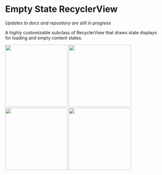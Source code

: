# Empty State RecyclerView
*Updates to docs and repository are still in progress*

A highly customizable subclass of RecyclerView that draws state displays for loading and empty content states.

<img src="https://github.com/tylersuehr7/empty-state-recyclerview/blob/master/docs/screen_single_list.png" width="200"> <img src="https://github.com/tylersuehr7/empty-state-recyclerview/blob/master/docs/screen_list.png" width="200"> <img src="https://github.com/tylersuehr7/empty-state-recyclerview/blob/master/docs/screen_card.png" width="200"> <img src="https://github.com/tylersuehr7/empty-state-recyclerview/blob/master/docs/screen_doc.png" width="200">

